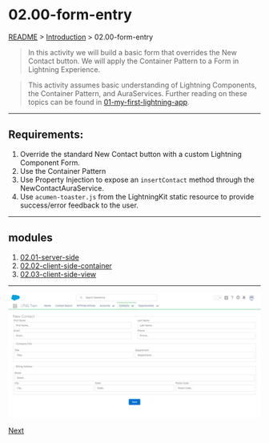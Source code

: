 # 02.00-form-entry

[README](../../../README.md) > [Introduction](../../introduction.md) > 02.00-form-entry

> In this activity we will build a basic form that overrides the New Contact button. We will apply the Container Pattern to a Form in Lightning Experience.

> This activity assumes basic understanding of Lightning Components, the Container Pattern, and AuraServices. Further reading on these topics can be found in [01-my-first-lightning-app](../01-my-first-lightning-app/01.00-instructions.md).

---
## Requirements:

 1. Override the standard New Contact button with a custom Lightning Component Form.
 2. Use the Container Pattern
 3. Use Property Injection to expose an `insertContact` method through the NewContactAuraService.
 4. Use `acumen-toaster.js` from the LightningKit static resource to provide success/error feedback to the user.

---
## modules

 1. [02.01-server-side](02.01-server-side.md)
 2. [02.02-client-side-container](02.02-client-side-container.md)
 3. [02.03-client-side-view](02.03-client-side-view.)

---
![new-contact-form](../../../assets/images/new-contact-form.png)

[Next](02.01-server-side.md)
